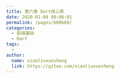 ```yaml
---
title: 第六章 Dart核心库
date: 2020-01-04 00:06:01
permalink: /pages/b00b68/
categories:
  - 前端基础
  - Dart
tags:
  - 
author: 
  name: xiaoliuxuesheng
  link: https://gitee.com/xiaoliuxuesheng
---
```

